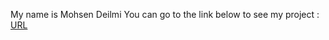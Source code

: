 My name is Mohsen Deilmi You can go to the link below to see my project :   
[URL](https://mohsen-deilami.github.io/Ghaleb-p1/)

